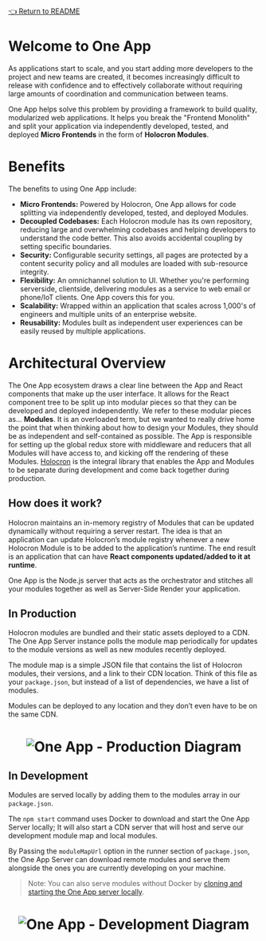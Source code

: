 <!--ONE-DOCS-HIDE start-->
[👈 Return to README](../README.md)
<!--ONE-DOCS-HIDE end-->

# Welcome to One App

As applications start to scale, and you start adding more developers to the project and new teams are created, it becomes increasingly difficult to release with confidence and to effectively collaborate without requiring large amounts of coordination and communication between teams. 

One App helps solve this problem by providing a framework to build quality, modularized web applications. It helps you break the "Frontend Monolith" and split your application via independently developed, tested, and deployed **Micro Frontends** in the form of **Holocron Modules**.

# Benefits

The benefits to using One App include:

- **Micro Frontends:** Powered by Holocron, One App allows for code splitting via independently developed, tested, and deployed Modules.
- **Decoupled Codebases:** Each Holocron module has its own repository, reducing large and overwhelming codebases and helping developers to understand the code better. This also avoids accidental coupling by setting specific boundaries.
- **Security:** Configurable security settings, all pages are protected by a content security policy and all modules are loaded with sub-resource integrity.
- **Flexibility:** An omnichannel solution to UI. Whether you're performing serverside, clientside, delivering modules as a service to web email or phone/IoT clients. One App covers this for you.
- **Scalability:** Wrapped within an application that scales across 1,000's of engineers and multiple units of an enterprise website.
- **Reusability:** Modules built as independent user experiences can be easily reused by multiple applications.


# Architectural Overview

The One App ecosystem draws a clear line between the App and React components that make up the user interface. It allows for the React component tree to be split up into modular pieces so that they can be developed and deployed independently. We refer to these modular pieces as… **Modules**. It is an overloaded term, but we wanted to really drive home the point that when thinking about how to design your Modules, they should be as independent and self-contained as possible. The App is responsible for setting up the global redux store with middleware and reducers that all Modules will have access to, and kicking off the rendering of these Modules. [Holocron](https://one-amex-docs.americanexpress.com/en-us/holocron/api/) is the integral library that enables the App and Modules to be separate during development and come back together during production.

## How does it work?

Holocron maintains an in-memory registry of Modules that can be updated dynamically without requiring a server restart. The idea is that an application can update Holocron’s module registry whenever a new Holocron Module is to be added to the application’s runtime. The end result is an application that can have **React components updated/added to it at runtime**.

One App is the Node.js server that acts as the orchestrator and stitches all your modules together as well as Server-Side Render your application.

## In Production

Holocron modules are bundled and their static assets deployed to a CDN. The One App Server instance polls the module map periodically for updates to the module versions as well as new modules recently deployed.

The module map is a simple JSON file that contains the list of Holocron modules, their versions, and a link to their CDN location. Think of this file as your `package.json`, but instead of a list of dependencies, we have a list of modules.

Modules can be deployed to any location and they don’t even have to be on the same CDN.

<h1 align="center">
  <img src='https://raw.githubusercontent.com/americanexpress/one-app/docs/overview/docs/overview/images/oneapp-production.jpg' alt="One App - Production Diagram" />
</h1>

## In Development

Modules are served locally by adding them to the modules array in our `package.json`.

The `npm start` command uses Docker to download and start the One App Server locally; It will also start a CDN server that will host and serve our development module map and local modules.

By Passing the `moduleMapUrl` option in the runner section of `package.json`, the One App Server can download remote modules and serve them alongside the ones you are currently developing on your machine.

> Note: You can also serve modules without Docker by [cloning and starting the One App server locally](https://github.com/americanexpress/one-app#clone-and-install-one-app).

<h1 align="center">
  <img src='https://raw.githubusercontent.com/americanexpress/one-app/docs/overview/docs/overview/images/one-app-dev.jpg' alt="One App - Development Diagram" />
</h1>

